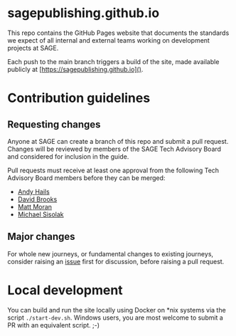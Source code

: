 # sagepublishing.github.io

This repo contains the GitHub Pages website that documents the standards we expect of all internal and external teams 
working on development projects at SAGE.

Each push to the main branch triggers a build of the site, made available publicly at 
[https://sagepublishing.github.io]().

# Contribution guidelines 

## Requesting changes

Anyone at SAGE can create a branch of this repo and submit a pull request. Changes will be reviewed by members 
of the SAGE Tech Advisory Board and considered for inclusion in the guide. 

Pull requests must receive at least one approval from the following Tech Advisory Board members before they can be 
merged:

* [Andy Hails](https://github.com/andyleanlibrary)
* [David Brooks](https://github.com/junglebarry)
* [Matt Moran](https://github.com/foomatty)
* [Michael Sisolak](https://github.com/msisolak)

## Major changes

For whole new journeys, or fundamental changes to existing journeys, consider raising an [issue](/issue) first for 
discussion, before raising a pull request.

# Local development

You can build and run the site locally using Docker on *nix systems via the script `./start-dev.sh`. Windows users, 
you are most welcome to submit a PR with an equivalent script. ;-)